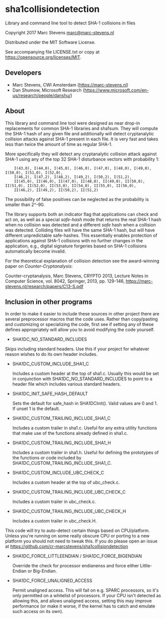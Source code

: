 # sha1collisiondetection
Library and command line tool to detect SHA-1 collisions in files

Copyright 2017 Marc Stevens <marc@marc-stevens.nl>

Distributed under the MIT Software License.

See accompanying file LICENSE.txt or copy at https://opensource.org/licenses/MIT.

## Developers

- Marc Stevens, CWI Amsterdam (https://marc-stevens.nl)
- Dan Shumow, Microsoft Research (https://www.microsoft.com/en-us/research/people/danshu/)

## About
This library and command line tool were designed as near drop-in replacements for common SHA-1 libraries and sha1sum.
They will compute the SHA-1 hash of any given file and additionally will detect cryptanalytic collision attacks against SHA-1 present in each file. It is very fast and takes less than twice the amount of time as regular SHA-1.

More specifically they will detect any cryptanalytic collision attack against SHA-1 using any of the top 32 SHA-1 disturbance vectors with probability 1:
```
    I(43,0), I(44,0), I(45,0), I(46,0), I(47,0), I(48,0), I(49,0), I(50,0), I(51,0), I(52,0),
    I(46,2), I(47,2), I(48,2), I(49,2), I(50,2), I(51,2),
    II(45,0), II(46,0), II(47,0), II(48,0), II(49,0), II(50,0), II(51,0), II(52,0), II(53,0), II(54,0), II(55,0), II(56,0),
    II(46,2), II(49,2), II(50,2), II(51,2)
```
The possibility of false positives can be neglected as the probability is smaller than 2^-90.

The library supports both an indicator flag that applications can check and act on, as well as a special _safe-hash_ mode that returns the real SHA-1 hash when no collision was detected and a different _safe_ hash when a collision was detected.
Colliding files will have the same SHA-1 hash, but will have different unpredictable safe-hashes.
This essentially enables protection of applications against SHA-1 collisions with no further changes in the application, e.g., digital signature forgeries based on SHA-1 collisions automatically become invalid.

For the theoretical explanation of collision detection see the award-winning paper on _Counter-Cryptanalysis_:

Counter-cryptanalysis, Marc Stevens, CRYPTO 2013, Lecture Notes in Computer Science, vol. 8042, Springer, 2013, pp. 129-146,
https://marc-stevens.nl/research/papers/C13-S.pdf


## Inclusion in other programs

In order to make it easier to include these sources in other project
there are several preprocessor macros that the code uses. Rather than
copy/pasting and customizing or specializing the code, first see if
setting any of these defines appropriately will allow you to avoid
modifying the code yourself.

- SHA1DC_NO_STANDARD_INCLUDES

 Skips including standard headers. Use this if your project for
 whatever reason wishes to do its own header includes.

- SHA1DC_CUSTOM_INCLUDE_SHA1_C

  Includes a custom header at the top of sha1.c. Usually this would be
  set in conjunction with SHA1DC_NO_STANDARD_INCLUDES to point to a
  header file which includes various standard headers.

- SHA1DC_INIT_SAFE_HASH_DEFAULT

  Sets the default for safe_hash in SHA1DCInit(). Valid values are 0
  and 1. If unset 1 is the default.

- SHA1DC_CUSTOM_TRAILING_INCLUDE_SHA1_C

  Includes a custom trailer in sha1.c. Useful for any extra utility
  functions that make use of the functions already defined in sha1.c.

- SHA1DC_CUSTOM_TRAILING_INCLUDE_SHA1_H

  Includes a custom trailer in sha1.h. Useful for defining the
  prototypes of the functions or code included by
  SHA1DC_CUSTOM_TRAILING_INCLUDE_SHA1_C.

- SHA1DC_CUSTOM_INCLUDE_UBC_CHECK_C

  Includes a custom header at the top of ubc_check.c.

- SHA1DC_CUSTOM_TRAILING_INCLUDE_UBC_CHECK_C

  Includes a custom trailer in ubc_check.c.

- SHA1DC_CUSTOM_TRAILING_INCLUDE_UBC_CHECK_H

  Includes a custom trailer in ubc_check.H.

This code will try to auto-detect certain things based on
CPU/platform. Unless you're running on some really obscure CPU or
porting to a new platform you should not need to tweak this. If you do
please open an issue at
https://github.com/cr-marcstevens/sha1collisiondetection

- SHA1DC_FORCE_LITTLEENDIAN / SHA1DC_FORCE_BIGENDIAN

  Override the check for processor endianenss and force either
  Little-Endian or Big-Endian.

- SHA1DC_FORCE_UNALIGNED_ACCESS

  Permit unaligned access. This will fail on e.g. SPARC processors, so
  it's only permitted on a whitelist of processors. If your CPU isn't
  detected as allowing this, and allows unaligned access, setting this
  may improve performance (or make it worse, if the kernel has to
  catch and emulate such access on its own).
